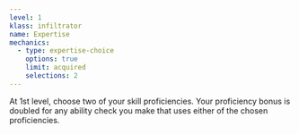 ```yaml
---
level: 1
klass: infiltrator
name: Expertise
mechanics:
  - type: expertise-choice
    options: true
    limit: acquired
    selections: 2
---
```

At 1st level, choose two of your skill proficiencies. Your proficiency bonus is doubled for any ability check you make that uses either
of the chosen proficiencies.
